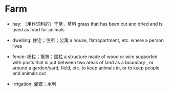 # Farm

- hay: （用作饲料的）干草，草料 grass that has been cut and dried and is used as food for animals
- dwelling: 住宅；住所；公寓 a house, flat/apartment, etc. where a person lives
- fence: 栅栏；篱笆；围栏 a structure made of wood or wire supported with posts that is put between two areas of land as a boundary , or around a garden/yard, field, etc. to keep animals in, or to keep people and animals out

- irrigation: 灌溉；水利
